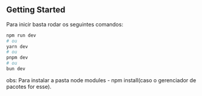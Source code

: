 ## Getting Started

Para inicir basta rodar os seguintes comandos:

```bash
npm run dev
# ou
yarn dev
# ou
pnpm dev
# ou
bun dev
```

obs: Para instalar a pasta node modules - npm install(caso o gerenciador de pacotes for esse).   
